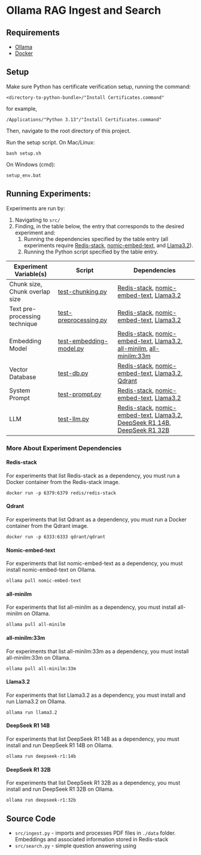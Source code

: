 # Ollama RAG Ingest and Search

## Requirements

- [Ollama](https://ollama.com)
- [Docker](https://docs.docker.com/get-started/get-docker/)

## Setup

Make sure Python has certificate verification setup, running the command:
```
<directory-to-python-bundle>/"Install Certificates.command"
```
for example,
```
/Applications/"Python 3.13"/"Install Certificates.command"
```

Then, navigate to the root directory of this project.

Run the setup script.
On Mac/Linux:
```
bash setup.sh
```
On Windows (cmd):
```
setup_env.bat
```

## Running Experiments:

Experiments are run by:
1. Navigating to `src/`
2. Finding, in the table below, the entry that corresponds to the desired experiment and:
    1. Running the dependencies specified by the table entry (all experiments require [Redis-stack](#Redis-stack), [nomic-embed-text](#Nomic-embed-text), and [Llama3.2](#Llama32)).
    2. Running the Python script specified by the table entry.

| Experiment Variable(s) | Script | Dependencies |
| - | - | - |
| Chunk size, Chunk overlap size | [test-chunking.py](./src/test-chunking.py) | [Redis-stack](#Redis-stack), [nomic-embed-text](#Nomic-embed-text), [Llama3.2](#Llama32)
| Text pre-processing technique | [test-preprocessing.py](./src/test-preprocessing.py) | [Redis-stack](#Redis-stack), [nomic-embed-text](#Nomic-embed-text), [Llama3.2](#Llama32)
| Embedding Model | [test-embedding-model.py](./src/test-embedding-model.py) | [Redis-stack](#Redis-stack), [nomic-embed-text](#Nomic-embed-text), [Llama3.2](#Llama32), [all-minilm](#all-minilm), [all-minilm:33m](#all-minilm33m)
| Vector Database | [test-db.py](./src/test-db.py) | [Redis-stack](#Redis-stack), [nomic-embed-text](#Nomic-embed-text), [Llama3.2](#Llama32), [Qdrant](#Qdrant)
| System Prompt | [test-prompt.py](./src/test-prompt.py) | [Redis-stack](#Redis-stack), [nomic-embed-text](#Nomic-embed-text), [Llama3.2](#Llama32)
| LLM | [test-llm.py](./src/test-llm.py) | [Redis-stack](#Redis-stack), [nomic-embed-text](#Nomic-embed-text), [Llama3.2](#Llama32), [DeepSeek R1 14B](#DeepSeek-R1-14B), [DeepSeek R1 32B](#DeepSeek-R1-32B)

### More About Experiment Dependencies 

#### Redis-stack
For experiments that list Redis-stack as a dependency, you must run a Docker container from the Redis-stack image.
```
docker run -p 6379:6379 redis/redis-stack
```
#### Qdrant
For experiments that list Qdrant as a dependency, you must run a Docker container from the Qdrant image.
```
docker run -p 6333:6333 qdrant/qdrant
```

#### Nomic-embed-text
For experiments that list nomic-embed-text as a dependency, you must install nomic-embed-text on Ollama.
```
ollama pull nomic-embed-text
```
#### all-minilm
For experiments that list all-minilm as a dependency, you must install all-minilm on Ollama.
```
ollama pull all-minilm
```
#### all-minilm:33m
For experiments that list all-minilm:33m as a dependency, you must install all-minilm:33m on Ollama.
```
ollama pull all-minilm:33m
```

#### Llama3.2
For experiments that list Llama3.2 as a dependency, you must install and run Llama3.2 on Ollama.
```
ollama run llama3.2
```
#### DeepSeek R1 14B
For experiments that list DeepSeek R1 14B as a dependency, you must install and run DeepSeek R1 14B on Ollama.
```
ollama run deepseek-r1:14b
```
#### DeepSeek R1 32B
For experiments that list DeepSeek R1 32B as a dependency, you must install and run DeepSeek R1 32B on Ollama.
```
ollama run deepseek-r1:32b
```

## Source Code
- `src/ingest.py` - imports and processes PDF files in `./data` folder. Embeddings and associated information 
stored in Redis-stack
- `src/search.py` - simple question answering using 
